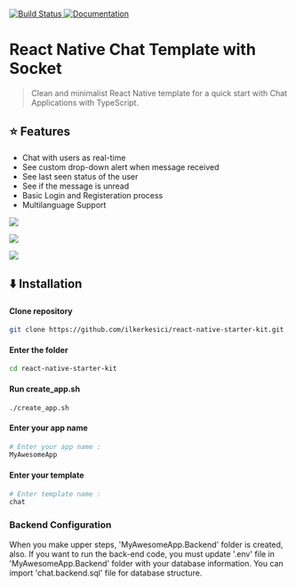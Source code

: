 <p>
  <a href="https://github.com/ilkerkesici/react-native-starter-kit/blob/master/template/chat/README.tr.md">
    <img alt="Build Status" src="https://img.shields.io/static/v1?label=dil&message=tr&color=red" target="_blank" />
 </a>
  <a href="https://github.com/ilkerkesici/react-native-starter-kit/blob/master/template/chat/README.md">
    <img alt="Documentation" src="https://img.shields.io/static/v1?label=lang&message=en&color=blue" target="_blank" />
  </a>
</p>

# React Native Chat Template with Socket

> Clean and minimalist React Native template for a quick start with Chat Applications with TypeScript.

## :star: Features

- Chat with users as real-time
- See custom drop-down alert when message received
- See last seen status of the user
- See if the message is unread
- Basic Login and Registeration process
- Multilanguage Support


![](./assets/dropdown_usage.gif)

![](./assets/online_status.gif)

![](./assets/info_read.gif)


## :arrow_down: Installation

#### Clone repository

```sh
git clone https://github.com/ilkerkesici/react-native-starter-kit.git
```
#### Enter the folder

```sh
cd react-native-starter-kit
```
#### Run create_app.sh

```sh
./create_app.sh
```
#### Enter your app name

```sh
# Enter your app name :
MyAwesomeApp
```
#### Enter your template

```sh
# Enter template name :
chat
```
### Backend Configuration 
When you make upper steps, 'MyAwesomeApp.Backend' folder is created, also. If you want to run the back-end code, you must update '.env' file in 'MyAwesomeApp.Backend' folder with your database information. You can import 'chat.backend.sql' file for database structure.


